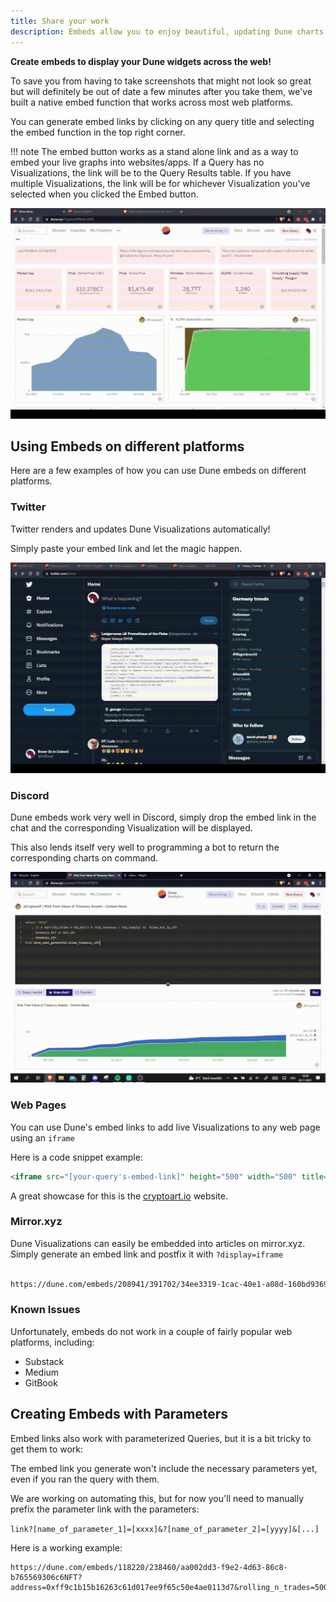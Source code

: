 ```yaml
---
title: Share your work
description: Embeds allow you to enjoy beautiful, updating Dune charts across the web!
---
```


**Create embeds to display your Dune widgets across the web!**

To save you from having to take screenshots that might not look so great but will definitely be out of date a few minutes after you take them, we've built a native embed function that works across most web platforms.

You can generate embed links by clicking on any query title and selecting the embed function in the top right corner.

!!! note
    The embed button works as a stand alone link and as a way to embed your live graphs into websites/apps. If a Query has no Visualizations, the link will be to the Query Results table. If you have multiple Visualizations, the link will be for whichever Visualization you've selected when you clicked the Embed button.

![generating an embed link](images/embed-link.gif)

## Using Embeds on different platforms

Here are a few examples of how you can use Dune embeds on different platforms.

### Twitter

Twitter renders and updates Dune Visualizations automatically!

Simply paste your embed link and let the magic happen.

![Twitter automatically renders the embed link correctly](images/twitter.gif)

### Discord

Dune embeds work very well in Discord, simply drop the embed link in the chat and the corresponding Visualization will be displayed.

This also lends itself very well to programming a bot to return the corresponding charts on command.

![Discord](images/discord.gif)

### Web Pages

You can use Dune's embed links to add live Visualizations to any web page using an `iframe`

Here is a code snippet example:
```html
<iframe src="[your-query's-embed-link]" height="500" width="500" title="[name-of-your-query]"></iframe>`
```
A great showcase for this is the [cryptoart.io](https://cryptoart.io/data) website.

### Mirror.xyz

Dune Visualizations can easily be embedded into articles on mirror.xyz. Simply generate an embed link and postfix it with `?display=iframe`

```html

https://dune.com/embeds/208941/391702/34ee3319-1cac-40e1-a08d-160bd93693cc?display=iframe`
```
### Known Issues

Unfortunately, embeds do not work in a couple of fairly popular web platforms, including:

* Substack
* Medium
* GitBook

## Creating Embeds with Parameters

Embed links also work with parameterized Queries, but it is a bit tricky to get them to work:

The embed link you generate won't include the necessary parameters yet, even if you ran the query with them.

We are working on automating this, but for now you'll need to manually prefix the parameter link with the parameters:

`link?[name_of_parameter_1]=[xxxx]&?[name_of_parameter_2]=[yyyy]&[...]`

Here is a working example:
```
https://dune.com/embeds/118220/238460/aa002dd3-f9e2-4d63-86c8-b765569306c6NFT?address=0xff9c1b15b16263c61d017ee9f65c50e4ae0113d7&rolling_n_trades=500
```